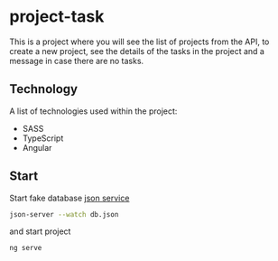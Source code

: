 # project-task
This is a project where you will see the list of projects from the API, to create a new project, see the details of the tasks in the project and a message in case there are no tasks.

## Technology

A list of technologies used within the project:

- SASS
- TypeScript
- Angular

## Start

Start fake database [json service](https://jsonplaceholder.typicode.com/)

```bash
json-server --watch db.json
```

and start project

```bash
ng serve
``` 